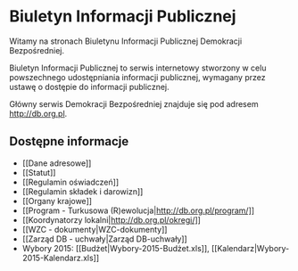 # Biuletyn Informacji Publicznej
Witamy na stronach Biuletynu Informacji Publicznej Demokracji Bezpośredniej.

Biuletyn Informacji Publicznej to serwis internetowy stworzony w celu powszechnego udostępniania informacji publicznej, wymagany przez ustawę o dostępie do informacji publicznej.

Główny serwis Demokracji Bezpośredniej znajduje się pod adresem http://db.org.pl.

## Dostępne informacje
* [[Dane adresowe]]
* [[Statut]]
* [[Regulamin oświadczeń]]
* [[Regulamin składek i darowizn]]
* [[Organy krajowe]]
* [[Program - Turkusowa (R)ewolucja|http://db.org.pl/program/]]
* [[Koordynatorzy lokalni|http://db.org.pl/okregi/]]
* [[WZC - dokumenty|WZC-dokumenty]]
* [[Zarząd DB - uchwały|Zarząd DB-uchwały]]
* Wybory 2015: [[Budżet|Wybory-2015-Budżet.xls]], [[Kalendarz|Wybory-2015-Kalendarz.xls]]
